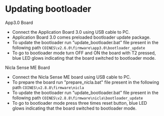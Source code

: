 # Updating bootloader

App3.0 Board
- Connect the Application Board 3.0 using USB cable to PC.
- Application Board 3.0 comes preloaded bootloader update package.
- To update the bootloader run "update_bootloader.bat" file present in the following path `COINES\v2.6.0\firmware\app3.0\bootloader_update`
- To go to bootloader mode turn OFF and ON the board with T2 pressed, blue LED glows indicating that the board switched to bootloader mode.

Nicla Sense ME Board
- Connect the Nicla Sense ME board using USB cable to PC.
- To prepare the board run "prepare_nicla.bat" file present in the following path `COINES\v2.8.8\firmware\nicla`
- To update the bootloader run "update_bootloader.bat" file present in the following path `COINES\v2.8.8\firmware\nicla\bootloader_update`
- To go to bootloader mode press three times reset button, blue LED glows indicating that the
board switched to bootloader mode.